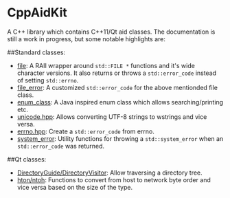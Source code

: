 CppAidKit
=========

A C++ library which contains C++11/Qt aid classes. The documentation is still a work in progress, but some notable highlights are:

##Standard classes:
- [file](https://github.com/petermost/CppAidKit/blob/master/src/pera_software/aidkit/io/basic_file.hpp): A RAII wrapper around `std::FILE *` functions and it's wide character versions. It also returns or throws a `std::error_code` instead of setting `std::errno`.
- [file_error](https://github.com/petermost/CppAidKit/blob/master/src/pera_software/aidkit/io/file_error.hpp): A customized `std::error_code` for the above mentionded file class.
- [enum_class](https://github.com/petermost/CppAidKit/blob/master/src/pera_software/aidkit/enum_class.hpp): A Java inspired enum class which allows searching/printing etc.
- [unicode.hpp](https://github.com/petermost/CppAidKit/blob/master/src/pera_software/aidkit/unicode.hpp): Allows converting UTF-8 strings to wstrings and vice versa.
- [errno.hpp](https://github.com/petermost/CppAidKit/blob/master/src/pera_software/aidkit/io/errno.hpp): Create a `std::error_code` from errno.
- [system_error](https://github.com/petermost/CppAidKit/blob/master/src/pera_software/aidkit/io/system_error.hpp): Utility functions for throwing a `std::system_error` when an `std::error_code` was returned.

##Qt classes:
- [DirectoryGuide/DirectoryVisitor](https://github.com/petermost/CppAidKit/blob/master/src/pera_software/aidkit/qt/core/DirectoryGuide.hpp): Allow traversing a directory tree.
- [hton/ntoh](https://github.com/petermost/CppAidKit/blob/master/src/pera_software/aidkit/qt/net/Endian.hpp): Functions to convert from host to network byte order and vice versa based on the size of the type.
